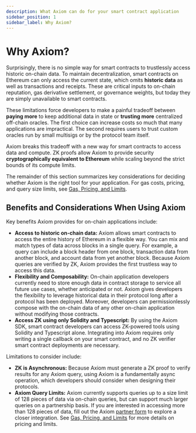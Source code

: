 ```yaml
---
description: What Axiom can do for your smart contract application
sidebar_position: 1
sidebar_label: Why Axiom?
---
```


# Why Axiom?

Surprisingly, there is no simple way for smart contracts to trustlessly access historic on-chain data. To maintain decentralization, smart contracts on Ethereum can only access the current state, which omits **historic data** as well as transactions and receipts. These are critical inputs to on-chain reputation, gas derivative settlement, or governance weights, but today they are simply unavailable to smart contracts.

These limitations force developers to make a painful tradeoff between **paying more** to keep additional data in state or **trusting more** centralized off-chain oracles. The first choice can increase costs so much that many applications are impractical. The second requires users to trust custom oracles run by small multisigs or by the protocol team itself.

Axiom breaks this tradeoff with a new way for smart contracts to access data and compute. ZK proofs allow Axiom to provide security **cryptographically equivalent to Ethereum** while scaling beyond the strict bounds of its compute limits. 

The remainder of this section summarizes key considerations for deciding whether Axiom is the right tool for your application. For gas costs, pricing, and query size limits, see [Gas, Pricing, and Limits](/docs/developer-resources/gas-pricing-limits).

## Benefits and Considerations When Using Axiom

Key benefits Axiom provides for on-chain applications include:

* **Access to historic on-chain data:** Axiom allows smart contracts to access the entire history of Ethereum in a flexible way. You can mix and match types of data across blocks in a single query.  For example, a query can include a block header from one block, transaction data from another block, and account data from yet another block. Because Axiom queries are verified by ZK, Axiom provides the first trustless way to access this data.
* **Flexibility and Composability:** On-chain application developers currently need to store enough data in contract storage to service all future use cases, whether anticipated or not. Axiom gives developers the flexibility to leverage historical data in their protocol long after a protocol has been deployed. Moreover, developers can permissionlessly compose with the on-chain data of any other on-chain application without modifying those contracts. 
* **Access ZK using only Solidity and Typescript:** By using the Axiom SDK, smart contract developers can access ZK-powered tools using Solidity and Typescript alone. Integrating into Axiom requires only writing a single callback on your smart contract, and no ZK verifier smart contract deployments are necessary.

Limitations to consider include:

* **ZK is Asynchronous:** Because Axiom must generate a ZK proof to verify results for any Axiom query, using Axiom is a fundamentally async operation, which developers should consider when designing their protocols.  
* **Axiom Query Limits:** Axiom currently supports queries up to a size limit of 128 pieces of data via on-chain queries, but can support much larger queries on a partnership basis.  If you are interested in accessing more than 128 pieces of data, fill out the Axiom [partner form](https://airtable.com/shrdqI16f6EZBNkMA) to explore a closer integration.  See [Gas, Pricing, and Limits](/docs/developer-resources/gas-pricing-limits) for more details on pricing and limits.
